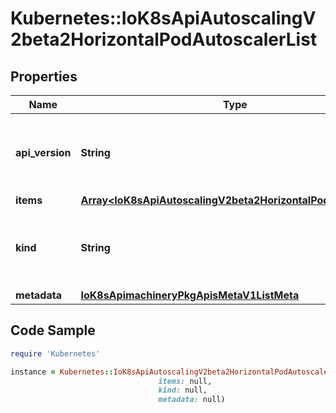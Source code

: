 # Kubernetes::IoK8sApiAutoscalingV2beta2HorizontalPodAutoscalerList

## Properties

Name | Type | Description | Notes
------------ | ------------- | ------------- | -------------
**api_version** | **String** | APIVersion defines the versioned schema of this representation of an object. Servers should convert recognized schemas to the latest internal value, and may reject unrecognized values. More info: https://git.k8s.io/community/contributors/devel/sig-architecture/api-conventions.md#resources | [optional] 
**items** | [**Array&lt;IoK8sApiAutoscalingV2beta2HorizontalPodAutoscaler&gt;**](IoK8sApiAutoscalingV2beta2HorizontalPodAutoscaler.md) | items is the list of horizontal pod autoscaler objects. | 
**kind** | **String** | Kind is a string value representing the REST resource this object represents. Servers may infer this from the endpoint the client submits requests to. Cannot be updated. In CamelCase. More info: https://git.k8s.io/community/contributors/devel/sig-architecture/api-conventions.md#types-kinds | [optional] 
**metadata** | [**IoK8sApimachineryPkgApisMetaV1ListMeta**](IoK8sApimachineryPkgApisMetaV1ListMeta.md) |  | [optional] 

## Code Sample

```ruby
require 'Kubernetes'

instance = Kubernetes::IoK8sApiAutoscalingV2beta2HorizontalPodAutoscalerList.new(api_version: null,
                                 items: null,
                                 kind: null,
                                 metadata: null)
```


